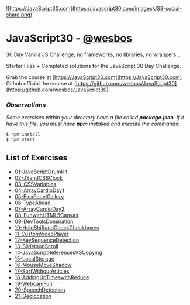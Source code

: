 ![https://JavaScript30.com](https://javascript30.com/images/JS3-social-share.png)

# JavaScript30 - [@wesbos](https://github.com/wesbos)

30 Day Vanilla JS Challenge, no frameworks, no libraries, no wrappers...

Starter Files + Completed solutions for the JavaScript 30 Day Challenge.

Grab the course at [https://JavaScript30.com](https://JavaScript30.com)
Github official the course at [https://github.com/wesbos/JavaScript30](https://github.com/wesbos/JavaScript30)

### **_Observations_**
_Some exercises within your directory have a file called **package.json**. If it have this file, you must have **npm** installed and execute the commands:_

```
$ npm install
$ npm start
```


## List of Exercises

* [01-JavaScriptDrumKit](https://herminiotorres.github.io/JavaScript30/01-JavaScriptDrumKit/finish.html)
* [02-JSandCSSClock](https://herminiotorres.github.io/JavaScript30/02-JSandCSSClock/finish.html)
* [03-CSSVariables](https://herminiotorres.github.io/JavaScript30/03-CSSVariables/finish.html)
* [04-ArrayCardioDay1](https://herminiotorres.github.io/JavaScript30/04-ArrayCardioDay1/finish.html)
* [05-FlexPanelGallery](https://herminiotorres.github.io/JavaScript30/05-FlexPanelGallery/finish.html)
* [06-TypeAhead](https://herminiotorres.github.io/JavaScript30/06-TypeAhead/finish.html)
* [07-ArrayCardioDay2](https://herminiotorres.github.io/JavaScript30/07-ArrayCardioDay2/finish.html)
* [08-FunwithHTML5Canvas](https://herminiotorres.github.io/JavaScript30/08-FunwithHTML5Canvas/finish.html)
* [09-DevToolsDomination](https://herminiotorres.github.io/JavaScript30/09-DevToolsDomination/finish.html)
* [10-HoldShiftandCheckCheckboxes](https://herminiotorres.github.io/JavaScript30/10-HoldShiftandCheckCheckboxes/finish.html)
* [11-CustomVideoPlayer](https://herminiotorres.github.io/JavaScript30/11-CustomVideoPlayer/finish.html)
* [12-KeySequenceDetection](https://herminiotorres.github.io/JavaScript30/12-KeySequenceDetection/finish.html)
* [13-SlideinonScroll](https://herminiotorres.github.io/JavaScript30/13-SlideinonScroll/finish.html)
* [14-JavaScriptReferencesVSCopying](https://herminiotorres.github.io/JavaScript30/14-JavaScriptReferencesVSCopying/finish.html)
* [15-LocalStorage](https://herminiotorres.github.io/JavaScript30/15-LocalStorage/finish.html)
* [16-MouseMoveShadow](https://herminiotorres.github.io/JavaScript30/16-MouseMoveShadow/finish.html)
* [17-SortWithoutArticles](https://herminiotorres.github.io/JavaScript30/17-SortWithoutArticles/finish.html)
* [18-AddingUpTimeswithReduce](https://herminiotorres.github.io/JavaScript30/18-AddingUpTimeswithReduce/finish.html)
* [19-WebcamFun](https://herminiotorres.github.io/JavaScript30/19-WebcamFun/finish.html)
* [20-SpeechDetection](https://herminiotorres.github.io/JavaScript30/20-SpeechDetection/finish.html)
* [21-Geolocation](https://herminiotorres.github.io/JavaScript30/21-Geolocation/finish.html)
